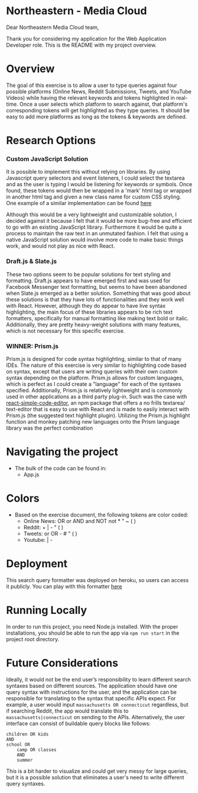 # Northeastern - Media Cloud

Dear Northeastern Media Cloud team,

Thank you for considering my application for the Web Application Developer role. This is the README with my project overview.

# Overview
The goal of this exercise is to allow a user to type queries against four possible platforms (Online News, Reddit Submissions, Tweets, and YouTube Videos) while having the relevant keywords and tokens highlighted in real-time. Once a user selects which platform to search against, that platform's corresponding tokens will get highlighted as they type queries. It should be easy to add more platforms as long as the tokens & keywords are defined.  

# Research Options

### Custom JavaScript Solution
It is possible to implement this without relying on libraries. By using Javascript query selectors and event listeners, I could select the textarea and as the user is typing I would be listening for keywords or symbols. Once found, these tokens would then be wrapped in a 'mark' html tag or wrapped in another html tag and given a new class name for custom CSS styling. One example of a similar implementation can be found [here](https://codepen.io/brianmearns/pen/YVjZWw)

Although this would be a very lightweight and customizable solution, I decided against it because I felt that it would be more bug-free and efficient to go with an existing JavaScript library. Furthermore it would be quite a process to maintain the raw text in an unmutated fashion. I felt that using a native JavaScript solution would involve more code to make basic things work, and would not play as nice with React.  

### Draft.js & Slate.js  
These two options seem to be popular solutions for text styling and formatting. Draft.js appears to have emerged first and was used for Facebook Messenger text formatting, but seems to have been abandoned when Slate.js emerged as a better solution. Something that was good about these solutions is that they have lots of functionalities and they work well with React. However, although they do appear to have live syntax highlighting, the main focus of these libraries appears to be rich text formatters, specifically for manual formatting like making text bold or italic. Additionally, they are pretty heavy-weight solutions with many features, which is not necessary for this specific exercise.

### WINNER: Prism.js
Prism.js is designed for code syntax highlighting, similar to that of many IDEs. The nature of this exercise is very similar to highlighting code based on syntax, except that users are writing queries with their own custom syntax depending on the platform. Prism.js allows for custom languages, which is perfect as I could create a "language" for each of the syntaxes specified. Additionally, Prism.js is relatively lightweight and is commonly used in other applications as a third party plug-in. Such was the case with [react-simple-code-editor](https://github.com/satya164/react-simple-code-editor), an npm package that offers a no frills textarea/ text-editor that is easy to use with React and is made to easily interact with Prism.js (the suggested text highlight plugin). Utilizing the Prism.js highlight function and monkey patching new languages onto the Prism language library was the perfect combination

# Navigating the project
* The bulk of the code can be found in:
    * App.js

# Colors
* Based on the exercise document, the following tokens are color coded:  
    * Online News: OR or AND and NOT not \* \" \~ \( \)
    * Reddit: +  |  -  \"  \(  \)
    * Tweets: or  OR  -  #  \"  \(  \)
    * Youtube: | - 

# Deployment
This search query formatter was deployed on heroku, so users can access it publicly. You can play with this formatter [here](https://evan-leon.github.io/northeastern_challenge/)

# Running Locally
In order to run this project, you need Node.js installed. With the proper installations, you should be able to run the app via `npm run start` in the project root directory. 

# Future Considerations
Ideally, it would not be the end user’s responsibility to learn different search syntaxes based on different sources. The application should have one query syntax with instructions for the user, and the application can be responsible for translating to the syntax that specific APIs expect. For example, a user would input `massachusetts OR connecticut` regardless, but if searching Reddit, the app would translate this to `massachusetts|connecticut` on sending to the APIs. Alternatively, the user interface can consist of buildable query blocks like follows:
```
children OR kids
AND
school OR
    camp OR classes
    AND
    summer
```
This is a bit harder to visualize and could get very messy for large queries, but it is a possible solution that eliminates a user's need to write different query syntaxes. 